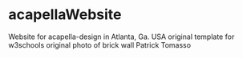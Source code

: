# acapellaWebsite

Website for acapella-design in Atlanta, Ga. USA
original template for w3schools
original photo of brick wall Patrick Tomasso